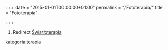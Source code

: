 +++
date = "2015-01-01T00:00:00+01:00"
permalink = "/Fototerapia/"
title = "Fototerapia"

+++

1.  Redirect [Światłoterapia](/atopedia/Światłoterapia "wikilink")

[kategoria:terapia](/atopedia/kategoria:terapia "wikilink")